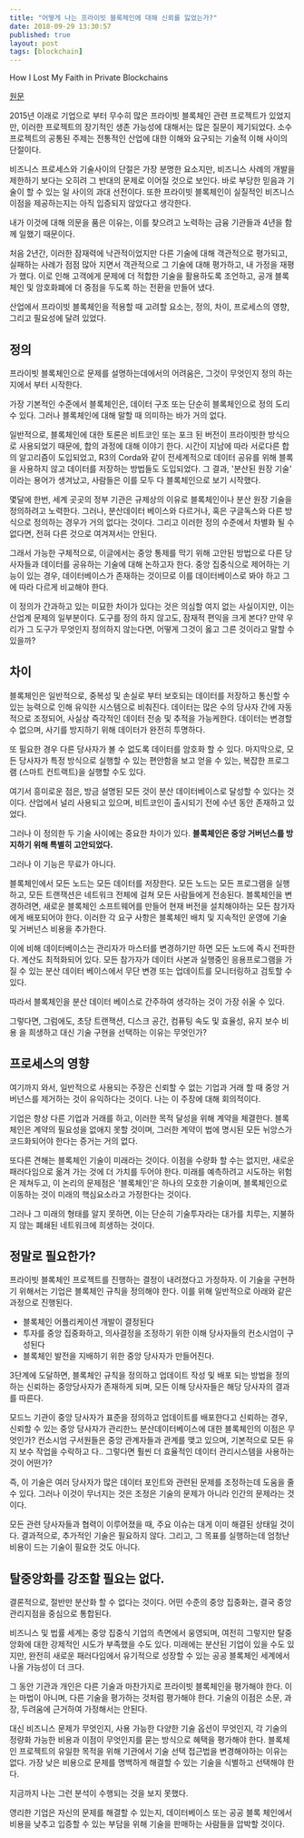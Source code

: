 ```yaml
---
title: "어떻게 나는 프라이빗 블록체인에 대해 신뢰를 잃었는가?"
date: 2018-09-29 13:30:57
published: true
layout: post
tags: [blockchain]
---
```


How I Lost My Faith in Private Blockchains

[원문](https://www.coindesk.com/how-i-lost-my-faith-in-private-blockchains/)

2015년 이래로 기업으로 부터 무수히 많은 프라이빗 블록체인 관련 프로젝트가 있었지만, 이러한 프로젝트의 장기적인 생존 가능성에 대해서는 많은 질문이 제기되었다. 소수 프로젝트의 공통된 주제는 전통적인 산업에 대한 이해와 요구되는 기술적 이해 사이의 단절이다. 

비즈니스 프로세스와 기술사이의 단절은 가장 분명한 요소지만, 비즈니스 사례의 개발을 제한하기 보다는 오히려 그 반대의 문제로 이어질 것으로 보인다. 바로 부당한 믿음과 기술이 할 수 있는 일 사이의 과대 선전이다. 또한 프라이빗 블록체인이 실질적인 비즈니스 이점을 제공하는지는 아직 입증되지 않았다고 생각한다.

내가 이것에 대해 의문을 품은 이유는, 이를 찾으려고 노력하는 금융 기관들과 4년을 함께 일했기 때문이다.

처음 2년간, 이러한 잠재력에 낙관적이었지만 다른 기술에 대해 객관적으로 평가되고, 실패하는 사례가 점점 많아 지면서 객관적으로 그 기술에 대해 평가하고, 내 가정을 재평가 했다. 이로 인해 고객에게 문제에 더 적합한 기술을 활용하도록 조언하고, 공개 블록체인 및 암호화폐에 더 중점을 두도록 하는 전환을 만들어 냈다.

산업에서 프라이빗 블록체인을 적용할 때 고려할 요소는, 정의, 차이, 프로세스의 영향, 그리고 필요성에 달려 있었다.

## 정의

프라이빗 블록체인으로 문제를 설명하는데에서의 어려움은, 그것이 무엇인지 정의 하는지에서 부터 시작한다.

가장 기본적인 수준에서 블록체인은, 데이터 구조 또는 단순히 블록체인으로 정의 도리 수 있다. 그러나 블록체인에 대해 말할 때 의미하는 바가 거의 없다.

일반적으로, 블록체인에 대한 토론은 비트코인 또는 포크 된 버전이 프라이빗한 방식으로 사용되었기 때문에, 합의 과정에 대해 이야기 한다. 시간이 지남에 따라 서로다른 합의 알고리즘이 도입되었고, R3의 Corda와 같이 전세계적으로 데이터 공유를 위해 블록을 사용하지 않고 데이터를 저장하는 방법들도 도입되었다. 그 결과, '분산된 원장 기술' 이라는 용어가 생겨났고, 사람들은 이를 모두 다 블록체인으로 보기 시작했다.

몇달에 한번, 세계 곳곳의 정부 기관은 규제상의 이유로 블록체인이나 분산 원장 기술을 정의하려고 노력한다. 그러나, 분산데이터 베이스와 다르거나, 혹은 구글독스와 다른 방식으로 정의하는 경우가 거의 없다는 것이다. 그리고 이러한 정의 수준에서 차별화 될 수 없다면, 전혀 다른 것으로 여겨져서는 안된다.

그래서 가능한 구체적으로, 이글에서는 중앙 통제를 막기 위해 고안된 방법으로 다른 당사자들과 데이터를 공유하는 기술에 대해 논하고자 한다. 중앙 집중식으로 제어하는 기능이 있는 경우, 데이터베이스가 존재하는 것이므로 이를 데이터베이스로 봐야 하고 그에 따라 다르게 비교해야 한다.

이 정의가 간과하고 있는 미묘한 차이가 있다는 것은 의심할 여지 없는 사실이지만, 이는 산업계 문제의 일부분이다. 도구를 정의 하지 않고도, 잠재적 편익을 크게 본다? 만약 우리가 그 도구가 무엇인지 정의하지 않는다면, 어떻게 그것이 옳고 그른 것이라고 말할 수 있을까?

## 차이

블록체인은 일반적으로, 중복성 및 손실로 부터 보호되는 데이터를 저장하고 통신할 수 있는 능력으로 인해 유익한 시스템으로 비춰진다. 데이터는 많은 수의 당사자 간에 자동적으로 조정되어, 사실상 즉각적인 데이터 전송 및 추적을 가능케한다. 데이터는 변경할 수 없으며, 사기를 방지하기 위해 데이터가 완전히 투명하다.

또 필요한 경우 다른 당사자가 볼 수 없도록 데이터를 암호화 할 수 있다. 마지막으로, 모든 당사자가 특정 방식으로 실행할 수 있는 편안함을 보고 얻을 수 있는, 복잡한 프로그램 (스마트 컨트랙트)을 실행할 수도 있다.

여기서 흥미로운 점은, 방금 설명된 모든 것이 분산 데이터베이스로 달성할 수 있다는 것이다. 산업에서 널리 사용되고 있으며, 비트코인이 출시되기 전에 수년 동안 존재하고 있었다.

그러나 이 정의한 두 기술 사이에는 중요한 차이가 있다. **블록체인은 중앙 거버넌스를 방지하기 위해 특별히 고안되었다.**

그러나 이 기능은 무료가 아니다.

블록체인에서 모든 노드는 모든 데이터를 저장한다. 모든 노드는 모든 프로그램을 실행하고, 모든 트랜잭션은 네트워크 전체에 걸쳐 모든 사람들에게 전송된다. 블록체인을 변경하려면, 새로운 블록체인 소프트웨어를 만들어 현재 버전을 설치해야하는 모든 참가자에게 배포되어야 한다. 이러한 각 요구 사항은 블록체인 배치 및 지속적인 운영에 기술 및 거버넌스 비용을 추가한다.

이에 비해 데이터베이스는 관리자가 마스터를 변경하기만 하면 모든 노드에 즉시 전파한다. 계산도 최적화되어 있다. 모든 참가자가 데이터 사본과 실행중인 응용프로그램을 가질 수 있는 분산 데이터 베이스에서 무단 변경 또는 업데이트를 모니터링하고 검토할 수 있다.

따라서 블록체인을 분산 데이터 베이스로 간주하여 생각하는 것이 가장 쉬울 수 있다.

그렇다면, 그럼에도, 초당 트랜잭션, 디스크 공간, 컴퓨팅 속도 및 효율성, 유지 보수 비용 을 희생하고 대신 기술 구현을 선택하는 이유는 무엇인가?

## 프로세스의 영향

여기까지 와서, 일반적으로 사용되는 주장은 신뢰할 수 없는 기업과 거래 할 때 중앙 거버넌스를 제거하는 것이 유익하다는 것이다. 나는 이 주장에 대해 회의적이다.

기업은 항상 다른 기업과 거래를 하고, 이러한 목적 달성을 위해 계약을 체결한다. 블록체인은 계약의 필요성을 없애지 못할 것이며, 그러한 계약이 법에 명시된 모든 뉘앙스가 코드화되어야 한다는 증거는 거의 없다.

또다른 견해는 블록체인 기술이 미래라는 것이다. 이점을 수량화 할 수는 없지만, 새로운 패러다임으로 옮겨 가는 것에 더 가치를 두어야 한다. 미래를 예측하려고 시도하는 위험은 제쳐두고, 이 논리의 문제점은 '블록체인'은 하나의 모호한 기술이며, 블록체인으로 이동하는 것이 미래의 핵심요소라고 가정한다는 것이다.

그러나 그 미래의 형태를 알지 못하면, 이는 단순히 기술투자라는 대가를 치루는, 지불하지 않는 폐쇄된 네트워크에 희생하는 것이다.

## 정말로 필요한가?

프라이빗 블록체인 프로젝트를 진행하는 결정이 내려졌다고 가정하자. 이 기술을 구현하기 위해서는 기업은 블록체인 규칙을 정의해야 한다. 이를 위해 일반적으로 아래와 같은 과정으로 진행된다.

- 블록체인 어플리케이션 개발이 결정된다
- 투자를 중앙 집중화하고, 의사결정을 조정하기 위한 이해 당사자들의 컨소시엄이 구성된다
- 블록체인 발전을 지배하기 위한 중앙 당사자가 만들어진다.

3단계에 도달하면, 블록체인 규칙을 정의하고 업데이트 작성 및 배포 되는 방법을 정의하는 신뢰하는 중앙당사자가 존재하게 되며, 모든 이해 당사자들은 해당 당사자의 결과를 따른다.

모드느 기관이 중앙 당사자가 표준을 정의하고 업데이트를 배포한다고 신뢰하는 경우, 신뢰할 수 있는 중앙 당사자가 관리한느 분산데이터베이스에 대한 블록체인의 이점은 무엇인가? 컨소시엄 구서원들은 중앙 관계자들과 관계를 맺고 있으며, 기본적으로 모든 유지 보수 작업을 수락하고 다.. 그렇다면 훨씬 더 효율적인 데이터 관리시스템을 사용하는 것이 어떤가?

즉, 이 기술은 여러 당사자가 많은 데이터 포인트와 관련된 문제를 조정하는데 도움을 줄 수 있다. 그러나 이것이 무너지는 것은 조정은 기술의 문제가 아니라 인간의 문제라는 것이다.

모든 관련 당사자들과 협력이 이루어졌을 때, 주요 이슈는 대게 이미 해결된 상태일 것이다. 결과적으로, 추가적인 기술은 필요하지 않다. 그리고, 그 목표를 실행하는데 엄청난 비용이 드는 기술이 필요한 것도 아니다.

## 탈중앙화를 강조할 필요는 없다.

결론적으로, 절반만 분산화 할 수 없다는 것이다. 어떤 수준의 중앙 집중화는, 결국 중앙 관리지점을 중심으로 통합된다. 

비즈니스 및 법률 세계는 중앙 집중식 기업의 측면에서 웅영되며, 여전히 그렇지만 탈중앙화에 대한 강제적인 시도가 부족했을 수도 있다. 미래에는 분산된 기업이 있을 수도 있지만, 완전히 새로운 패러다임에서 유기적으로 성장할 수 있는 공공 블록체인 세계에서 나올 가능성이 더 크다.

그 동안 기관과 개인은 다른 기술과 마찬가지로 프라이빗 블록체인을 평가해야 한다. 이는 마법이 아니며, 다른 기술을 평가하는 것처럼 평가해야 한다. 기술의 이점은 소문, 과장, 두려움에 근거하여 가정해서는 안된다.

대신 비즈니스 문제가 무엇인지, 사용 가능한 다양한 기술 옵션이 무엇인지, 각 기술의 정량화 가능한 비용과 이점이 무엇인지를 묻는 방식으로 혜택을 평가해야 한다. 블록체인 프로젝트의 유일한 목적을 위해 기관에서 기술 선택 접근법을 변경해야하는 이유는 없다. 가장 낮은 비용으로 문제를 명백하게 해결할 수 있는 기술을 식별하고 선택해야 한다.

지금까지 나는 그런 분석이 수행되는 것을 보지 못했다.

영리한 기업은 자신의 문제를 해결할 수 있는지, 데이터베이스 또는 공공 블록 체인에서 비용을 낮추고 입증할 수 있는 부담을 위해 기술을 판매하는 사람들을 압박할 것이다.